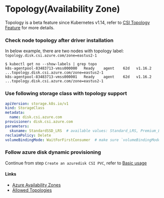 # Topology(Availability Zone)

Topology is a beta feature since Kubernetes v1.14, refer to [CSI Topology Feature](https://kubernetes-csi.github.io/docs/topology.html) for more details.

### Check node topology after driver installation

In below example, there are two nodes with topology label: `topology.disk.csi.azure.com/zone=eastus2-1`
```console
$ kubectl get no --show-labels | grep topo
k8s-agentpool-83483713-vmss000000   Ready    agent    62d   v1.16.2   ...topology.disk.csi.azure.com/zone=eastus2-1
k8s-agentpool-83483713-vmss000001   Ready    agent    62d   v1.16.2   ...topology.disk.csi.azure.com/zone=eastus2-1
```

### Use following storage class with topology support
```yaml
apiVersion: storage.k8s.io/v1
kind: StorageClass
metadata:
  name: disk.csi.azure.com
provisioner: disk.csi.azure.com
parameters:
  skuname: StandardSSD_LRS  # available values: Standard_LRS, Premium_LRS, StandardSSD_LRS, UltraSSD_LRS
reclaimPolicy: Delete
volumeBindingMode: WaitForFirstConsumer  # make sure `volumeBindingMode` is set as `WaitForFirstConsumer`
```

### Follow azure disk dynamic provisioning

Continue from step `Create an azuredisk CSI PVC`, refer to [Basic usage](../e2e_usage.md)

#### Links
 - [Azure Availability Zones](https://github.com/kubernetes-sigs/cloud-provider-azure/blob/master/docs/using-availability-zones.md)
 - [Allowed Topologies](https://kubernetes.io/docs/concepts/storage/storage-classes/#allowed-topologies)
